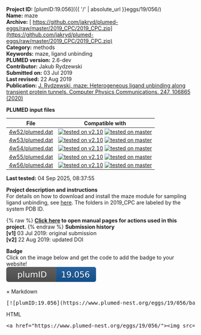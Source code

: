 **Project ID:** [plumID:19.056]({{ '/' | absolute_url }}eggs/19/056/)  
**Name:**  maze  
**Archive:** [ https://github.com/jakryd/plumed-eggs/raw/master/2019_CPC/2019_CPC.zip](https://github.com/jakryd/plumed-eggs/raw/master/2019_CPC/2019_CPC.zip)  
**Category:**  methods  
**Keywords:**  maze, ligand unbinding  
**PLUMED version:**  2.6-dev  
**Contributor:**  Jakub Rydzewski  
**Submitted on:** 03 Jul 2019  
**Last revised:** 22 Aug 2019  
**Publication:** [J. Rydzewski, maze: Heterogeneous ligand unbinding along transient protein tunnels. Computer Physics Communications. 247, 106865 (2020)](http://dx.doi.org/10.1016/j.cpc.2019.106865)  
  
**PLUMED input files**  
  
| File     | Compatible with |  
|:--------:|:--------:|  
| [4w52/plumed.dat](./data/4w52/plumed.dat.md) |  [![tested on v2.10](https://img.shields.io/badge/v2.10-passing-green.svg)](data/4w52/plumed.dat.plumed.stderr) [![tested on master](https://img.shields.io/badge/master-passing-green.svg)](data/4w52/plumed.dat.plumed_master.stderr) |  
| [4w53/plumed.dat](./data/4w53/plumed.dat.md) |  [![tested on v2.10](https://img.shields.io/badge/v2.10-passing-green.svg)](data/4w53/plumed.dat.plumed.stderr) [![tested on master](https://img.shields.io/badge/master-passing-green.svg)](data/4w53/plumed.dat.plumed_master.stderr) |  
| [4w54/plumed.dat](./data/4w54/plumed.dat.md) |  [![tested on v2.10](https://img.shields.io/badge/v2.10-passing-green.svg)](data/4w54/plumed.dat.plumed.stderr) [![tested on master](https://img.shields.io/badge/master-passing-green.svg)](data/4w54/plumed.dat.plumed_master.stderr) |  
| [4w55/plumed.dat](./data/4w55/plumed.dat.md) |  [![tested on v2.10](https://img.shields.io/badge/v2.10-passing-green.svg)](data/4w55/plumed.dat.plumed.stderr) [![tested on master](https://img.shields.io/badge/master-passing-green.svg)](data/4w55/plumed.dat.plumed_master.stderr) |  
| [4w56/plumed.dat](./data/4w56/plumed.dat.md) |  [![tested on v2.10](https://img.shields.io/badge/v2.10-passing-green.svg)](data/4w56/plumed.dat.plumed.stderr) [![tested on master](https://img.shields.io/badge/master-passing-green.svg)](data/4w56/plumed.dat.plumed_master.stderr) |  
  
**Last tested:**  04 Sep 2025, 08:37:55
  
**Project description and instructions**  
For details on how to download and install the maze module for sampling ligand unbinding, see [here](https://maze-code.github.io). The folders in 2019_CPC are labeled by the system PDB ID.

  
{% raw %}
<b><a href="https://www.plumed.org/doc-master/user-doc/html/actionlist/?actions=PRINT,POSITION,MAZE_LOSS,MAZE_OPTIMIZER_BIAS,MAZE_SIMULATED_ANNEALING,UNITS" target="_blank">Click here</a> to open manual pages for actions used in this project.</b>
{% endraw %}
**Submission history**  
**[v1]** 03 Jul 2019: original submission  
**[v2]** 22 Aug 2019: updated DOI  
  
**Badge**  
Click on the image below and get the code to add the badge to your website!  
<img src="./badge.svg" alt="plumeDnest:19.056" id="myBtn" class="badge">
<div id="myModal" class="modal">
  <div class="modal-content">
    <span class="close">&times;</span>
    Markdown<pre>[![plumID:19.056](https://www.plumed-nest.org/eggs/19/056/badge.svg)](https://www.plumed-nest.org/eggs/19/056/)</pre>
    HTML<pre>&lt;a href="https://www.plumed-nest.org/eggs/19/056/"&gt;&lt;img src="https://www.plumed-nest.org/eggs/19/056/badge.svg" alt="plumID:19.056"&gt;&lt;/a&gt;</pre>
  </div>
</div>
